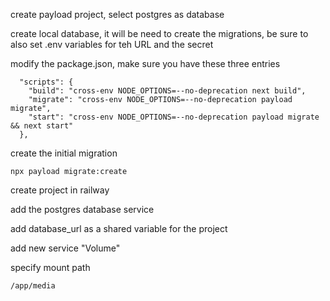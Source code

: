 create payload project, select postgres as database

create local database, it will be need to create the migrations, be sure to also set .env variables for teh URL and the secret

modify the package.json, make sure you have these three entries
```
  "scripts": {
    "build": "cross-env NODE_OPTIONS=--no-deprecation next build",
    "migrate": "cross-env NODE_OPTIONS=--no-deprecation payload migrate",
    "start": "cross-env NODE_OPTIONS=--no-deprecation payload migrate && next start"
  },
```

create the initial migration
```
npx payload migrate:create
```


create project in railway

add the postgres database service

add database_url as a shared variable for the project


add new service "Volume"

specify mount path
```
/app/media
```
